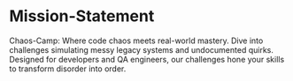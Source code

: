 # Mission-Statement
Chaos-Camp: Where code chaos meets real-world mastery. Dive into challenges simulating messy legacy systems and undocumented quirks. Designed for developers and QA engineers, our challenges hone your skills to transform disorder into order.
